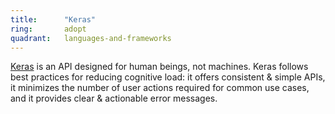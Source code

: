 ```yaml
---
title:      "Keras"
ring:       adopt
quadrant:   languages-and-frameworks
---
```


[Keras](https://keras.io/)  is an API designed for human beings, not machines. Keras follows best practices for reducing cognitive load: it offers consistent & simple APIs, it minimizes the number of user actions required for common use cases, and it provides clear & actionable error messages.